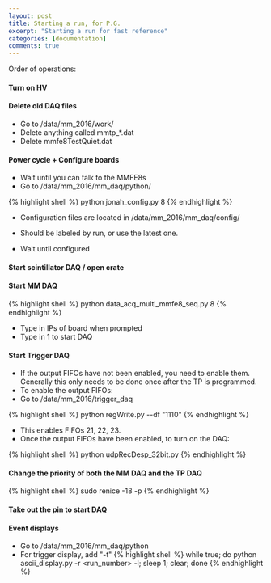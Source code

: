 ```yaml
---
layout: post
title: Starting a run, for P.G.
excerpt: "Starting a run for fast reference"
categories: [documentation]
comments: true
---
```

Order of operations:

#### Turn on HV

#### Delete old DAQ files 
* Go to /data/mm_2016/work/
* Delete anything called mmtp_*.dat
* Delete mmfe8TestQuiet.dat

#### Power cycle + Configure boards
* Wait until you can talk to the MMFE8s
* Go to /data/mm_2016/mm_daq/python/

{% highlight shell %}
python jonah_config.py 8 <location of config file>
{% endhighlight %}

* Configuration files are located in /data/mm_2016/mm_daq/config/
* Should be labeled by run, or use the latest one.

* Wait until configured

#### Start scintillator DAQ / open crate

#### Start MM DAQ
{% highlight shell %}
python data_acq_multi_mmfe8_seq.py 8
{% endhighlight %}

* Type in IPs of board when prompted
* Type in 1 to start DAQ

#### Start Trigger DAQ

* If the output FIFOs have not been enabled, you need to enable them. Generally this only needs to be done once after the TP is programmed.
* To enable the output FIFOs:
* Go to /data/mm_2016/trigger_daq

{% highlight shell %}
python regWrite.py --df "1110"
{% endhighlight %}

* This enables FIFOs 21, 22, 23. 
* Once the output FIFOs have been enabled, to turn on the DAQ:

{% highlight shell %}
python udpRecDesp_32bit.py
{% endhighlight %}

#### Change the priority of both the MM DAQ and the TP DAQ

{% highlight shell %}
sudo renice -18 -p <PID>
{% endhighlight %}

#### Take out the pin to start DAQ

#### Event displays

* Go to /data/mm_2016/mm_daq/python
* For trigger display, add "-t"
{% highlight shell %}
while true; do python ascii_display.py -r <run_number> -l; sleep 1; clear; done
{% endhighlight %}


